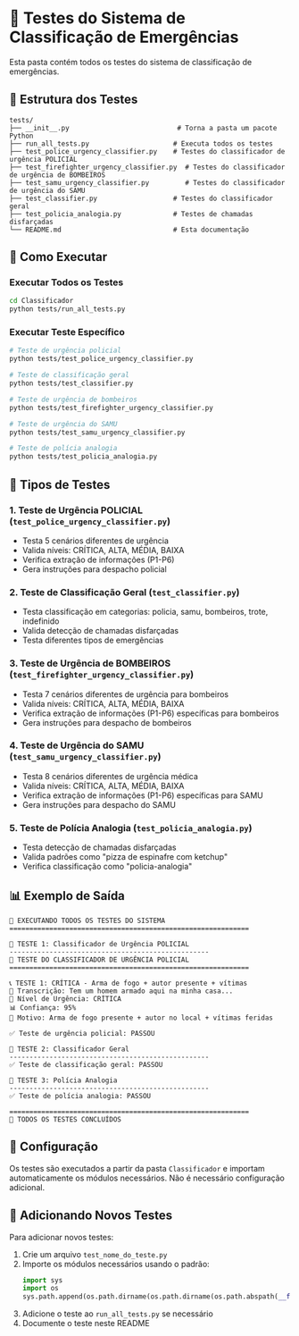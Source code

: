 # 🧪 Testes do Sistema de Classificação de Emergências

Esta pasta contém todos os testes do sistema de classificação de emergências.

## 📁 Estrutura dos Testes

```
tests/
├── __init__.py                           # Torna a pasta um pacote Python
├── run_all_tests.py                     # Executa todos os testes
├── test_police_urgency_classifier.py    # Testes do classificador de urgência POLICIAL
├── test_firefighter_urgency_classifier.py  # Testes do classificador de urgência de BOMBEIROS
├── test_samu_urgency_classifier.py         # Testes do classificador de urgência do SAMU
├── test_classifier.py                   # Testes do classificador geral
├── test_policia_analogia.py             # Testes de chamadas disfarçadas
└── README.md                            # Esta documentação
```

## 🚀 Como Executar

### Executar Todos os Testes
```bash
cd Classificador
python tests/run_all_tests.py
```

### Executar Teste Específico
```bash
# Teste de urgência policial
python tests/test_police_urgency_classifier.py

# Teste de classificação geral
python tests/test_classifier.py

# Teste de urgência de bombeiros
python tests/test_firefighter_urgency_classifier.py

# Teste de urgência do SAMU
python tests/test_samu_urgency_classifier.py

# Teste de polícia analogia
python tests/test_policia_analogia.py
```

## 🧪 Tipos de Testes

### 1. **Teste de Urgência POLICIAL** (`test_police_urgency_classifier.py`)
- Testa 5 cenários diferentes de urgência
- Valida níveis: CRÍTICA, ALTA, MÉDIA, BAIXA
- Verifica extração de informações (P1-P6)
- Gera instruções para despacho policial

### 2. **Teste de Classificação Geral** (`test_classifier.py`)
- Testa classificação em categorias: policia, samu, bombeiros, trote, indefinido
- Valida detecção de chamadas disfarçadas
- Testa diferentes tipos de emergências

### 3. **Teste de Urgência de BOMBEIROS** (`test_firefighter_urgency_classifier.py`)
- Testa 7 cenários diferentes de urgência para bombeiros
- Valida níveis: CRÍTICA, ALTA, MÉDIA, BAIXA
- Verifica extração de informações (P1-P6) específicas para bombeiros
- Gera instruções para despacho de bombeiros

### 4. **Teste de Urgência do SAMU** (`test_samu_urgency_classifier.py`)
- Testa 8 cenários diferentes de urgência médica
- Valida níveis: CRÍTICA, ALTA, MÉDIA, BAIXA
- Verifica extração de informações (P1-P6) específicas para SAMU
- Gera instruções para despacho do SAMU

### 5. **Teste de Polícia Analogia** (`test_policia_analogia.py`)
- Testa detecção de chamadas disfarçadas
- Valida padrões como "pizza de espinafre com ketchup"
- Verifica classificação como "policia-analogia"

## 📊 Exemplo de Saída

```
🧪 EXECUTANDO TODOS OS TESTES DO SISTEMA
============================================================

🚨 TESTE 1: Classificador de Urgência POLICIAL
--------------------------------------------------
🚨 TESTE DO CLASSIFICADOR DE URGÊNCIA POLICIAL
============================================================

📞 TESTE 1: CRÍTICA - Arma de fogo + autor presente + vítimas
📝 Transcrição: Tem um homem armado aqui na minha casa...
🚨 Nível de Urgência: CRÍTICA
📊 Confiança: 95%
💭 Motivo: Arma de fogo presente + autor no local + vítimas feridas

✅ Teste de urgência policial: PASSOU

🎯 TESTE 2: Classificador Geral
--------------------------------------------------
✅ Teste de classificação geral: PASSOU

🍕 TESTE 3: Polícia Analogia
--------------------------------------------------
✅ Teste de polícia analogia: PASSOU

============================================================
🏁 TODOS OS TESTES CONCLUÍDOS
```

## 🔧 Configuração

Os testes são executados a partir da pasta `Classificador` e importam automaticamente os módulos necessários. Não é necessário configuração adicional.

## 📝 Adicionando Novos Testes

Para adicionar novos testes:

1. Crie um arquivo `test_nome_do_teste.py`
2. Importe os módulos necessários usando o padrão:
   ```python
   import sys
   import os
   sys.path.append(os.path.dirname(os.path.dirname(os.path.abspath(__file__))))
   ```
3. Adicione o teste ao `run_all_tests.py` se necessário
4. Documente o teste neste README
